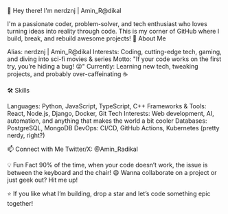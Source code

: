👋 Hey there! I'm nerdznj | Amin_R@dikal

I'm a passionate coder, problem-solver, and tech enthusiast who loves turning ideas into reality through code. This is my corner of GitHub where I build, break, and rebuild awesome projects!
🚀 About Me

Alias: nerdznj | Amin_R@dikal
Interests: Coding, cutting-edge tech, gaming, and diving into sci-fi movies & series
Motto: "If your code works on the first try, you’re hiding a bug! 😜"
Currently: Learning new tech, tweaking projects, and probably over-caffeinating ☕

🛠 Skills

Languages: Python, JavaScript, TypeScript, C++
Frameworks & Tools: React, Node.js, Django, Docker, Git
Tech Interests: Web development, AI, automation, and anything that makes the world a bit cooler
Databases: PostgreSQL, MongoDB
DevOps: CI/CD, GitHub Actions, Kubernetes (pretty nerdy, right?)

📫 Connect with Me
Twitter/X: @Amin_Radikal

💡 Fun Fact
90% of the time, when your code doesn’t work, the issue is between the keyboard and the chair! 😄 Wanna collaborate on a project or just geek out? Hit me up!

⭐ If you like what I’m building, drop a star and let’s code something epic together!

